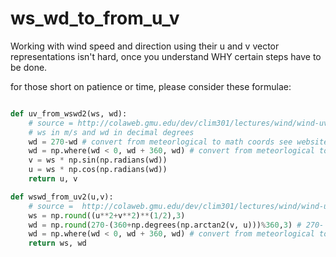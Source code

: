 # ws_wd_to_from_u_v

Working with wind speed and direction using their u and v vector representations isn't hard, once you understand WHY certain steps have to be done.

for those short on patience or time, please consider these formulae:

```python

def uv_from_wswd2(ws, wd):
    # source = http://colaweb.gmu.edu/dev/clim301/lectures/wind/wind-uv
    # ws in m/s and wd in decimal degrees
    wd = 270-wd # convert from meteorlogical to math coords see website
    wd = np.where(wd < 0, wd + 360, wd) # convert from meteorlogical to math coords see website part 2
    v = ws * np.sin(np.radians(wd))
    u = ws * np.cos(np.radians(wd))
    return u, v

def wswd_from_uv2(u,v):
    # source =  http://colaweb.gmu.edu/dev/clim301/lectures/wind/wind-uv
    ws = np.round((u**2+v**2)**(1/2),3)
    wd = np.round(270-(360+np.degrees(np.arctan2(v, u)))%360,3) # 270- undoes conversion to math coords
    wd = np.where(wd < 0, wd + 360, wd) # convert from meteorlogical to math coords see website part 2
    return ws, wd

```

